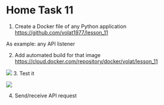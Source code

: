 # Home Task 11
1. Create a Docker file of any Python application
https://github.com/volat1977/lesson_11

 As example: any API listener 
 
2. Add automated build for that image
https://cloud.docker.com/repository/docker/volat/lesson_11

![](https://github.com/volat1977/sa.it-academy.by/blob/m-sa2-06-19/akomlik/lesson_11/docker_hub.png)
3. Test it

![](https://github.com/volat1977/sa.it-academy.by/blob/m-sa2-06-19/akomlik/lesson_11/curl_localhost.png)

4. Send/receive API request
